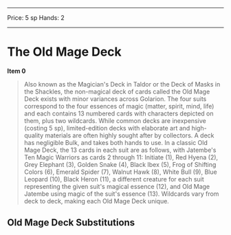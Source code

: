 
---
Price: 5 sp
Hands: 2


---

# The Old Mage Deck

**Item 0**

> Also known as the Magician's Deck in Taldor or the Deck of Masks in the Shackles, the non-magical deck of cards called the Old Mage Deck exists with minor variances across Golarion. The four suits correspond to the four essences of magic (matter, spirit, mind, life) and each contains 13 numbered cards with characters depicted on them, plus two wildcards. While common decks are inexpensive (costing 5 sp), limited-edition decks with elaborate art and high-quality materials are often highly sought after by collectors. A deck has negligible Bulk, and takes both hands to use. In a classic Old Mage Deck, the 13 cards in each suit are as follows, with Jatembe's Ten Magic Warriors as cards 2 through 11: Initiate (1), Red Hyena (2), Grey Elephant (3), Golden Snake (4), Black Ibex (5), Frog of Shifting Colors (6), Emerald Spider (7), Walnut Hawk (8), White Bull (9), Blue Leopard (10), Black Heron (11), a different creature for each suit representing the given suit's magical essence (12), and Old Mage Jatembe using magic of the suit's essence (13). Wildcards vary from deck to deck, making each Old Mage Deck unique.

## Old Mage Deck Substitutions
